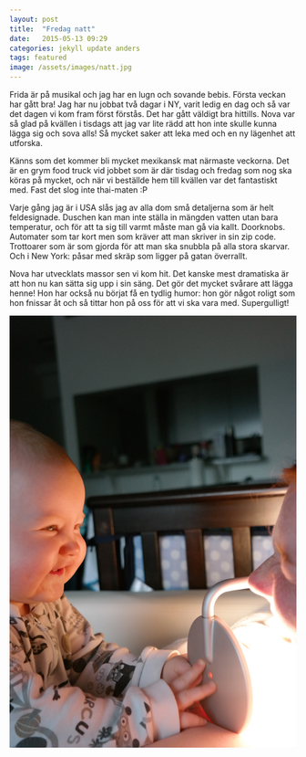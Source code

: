 ```yaml
---
layout: post
title:  "Fredag natt"
date:   2015-05-13 09:29
categories: jekyll update anders
tags: featured
image: /assets/images/natt.jpg
---
```

Frida är på musikal och jag har en lugn och sovande bebis. Första veckan har gått bra! Jag har nu jobbat två dagar i NY, varit ledig en dag och så var det dagen vi kom fram först förstås. Det har gått väldigt bra hittills. Nova var så glad på kvällen i tisdags att jag var lite rädd att hon inte skulle kunna lägga sig och sova alls! Så mycket saker att leka med och en ny lägenhet att utforska. 

Känns som det kommer bli mycket mexikansk mat närmaste veckorna. Det är en grym food truck vid jobbet som är där tisdag och fredag som nog ska köras på mycket, och när vi beställde hem till kvällen var det fantastiskt med. Fast det slog inte thai-maten :P

Varje gång jag är i USA slås jag av alla dom små detaljerna som är helt feldesignade. Duschen kan man inte ställa in mängden vatten utan bara temperatur, och för att ta sig till varmt måste man gå via kallt. Doorknobs. Automater som tar kort men som kräver att man skriver in sin zip code. Trottoarer som är som gjorda för att man ska snubbla på alla stora skarvar. Och i New York: påsar med skräp som ligger på gatan överrallt. 

Nova har utvecklats massor sen vi kom hit. Det kanske mest dramatiska är att hon nu kan sätta sig upp i sin säng. Det gör det mycket svårare att lägga henne! Hon har också nu börjat få en tydlig humor: hon gör något roligt som hon fnissar åt och så tittar hon på oss för att vi ska vara med. Supergulligt!

![Fniss](/assets/images/fniss.jpg "")
